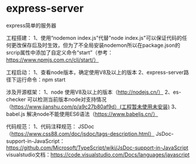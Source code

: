 # express-server
express简单的服务器


工程搭建：
1、使用“nodemon index.js”代替"node index.js"可以保证代码的任何更改保存后及时生效，但为了不全局安装nodemon所以在package.json的srcrip属性中添加了自定义命令“start”（参考：https://www.npmjs.com.cn/cli/start/）


工程启动：
1、查看node版本，确定使用V8及以上的版本
2、express-server路径下运行命令：npm start


涉及开源框架：
1、node            使用V8及以上的版本（http://nodejs.cn/）
2、es-checker      可以检测当前版本node对支持情况（https://www.jianshu.com/p/a9c27b80af9d）(工程暂未使用未安装)
3、babel.js        解决node不能使用ES6语法（https://www.babeljs.cn/）


代码规范：
1、代码注释规范：    JSDoc（https://www.css88.com/doc/jsdoc/tags-description.html）
                        JsDoc-support-in-JavaScript：https://github.com/Microsoft/TypeScript/wiki/JsDoc-support-in-JavaScript
                        visualstudio文档：https://code.visualstudio.com/Docs/languages/javascript

